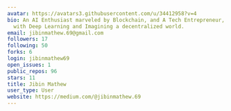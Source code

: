```yaml
---
avatar: https://avatars3.githubusercontent.com/u/34412958?v=4
bio: An AI Enthusiast marveled by Blockchain, and A Tech Entrepreneur, In deep love
  with Deep Learning and Imagining a decentralized world.
email: jibinmathew.69@gmail.com
followers: 17
following: 50
forks: 6
login: jibinmathew69
open_issues: 1
public_repos: 96
stars: 11
title: Jibin Mathew
user_type: User
website: https://medium.com/@jibinmathew.69
---
```


